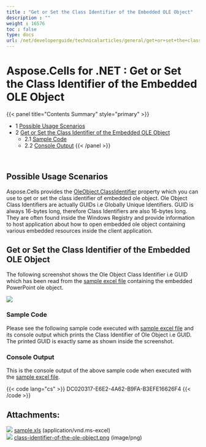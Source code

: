 ```yaml
---
title : "Get or Set the Class Identifier of the Embedded OLE Object" 
description : "" 
weight : 16576 
toc : false
type: docs
url: /net/developerguide/technicalarticles/general/get+or+set+the+class+identifier+of+the+embedded+ole+object/
---
```


# Aspose.Cells for .NET : Get or Set the Class Identifier of the Embedded OLE Object


{{< panel title="Contents Summary" style="primary" >}}
*   1 [Possible Usage Scenarios](#possible-usage-scenarios)
*   2 [Get or Set the Class Identifier of the Embedded OLE Object](#get-or-set-the-class-identifier-of-the-embedded-ole-object)
    *   2.1 [Sample Code](#sample-code)
    *   2.2 [Console Output](#console-output)
{{< /panel >}}
 

 

## Possible Usage Scenarios

Aspose.Cells provides the [OleObject.ClassIdentifier](https://apireference.aspose.com/net/cells/aspose.cells.drawing/oleobject/properties/classidentifier) property which you can use to get or set the class identifier of embedded ole object. Ole Object Class Identifiers are actually GUIDs i.e Globally Unique Identifiers. GUID is always 16-bytes long, therefore Class Identifiers are also 16-bytes long. They are often found inside the Windows Registry and provide information to host application about how to open embedded ole object containing various embedded resources inside the client application.

## Get or Set the Class Identifier of the Embedded OLE Object

The following screenshot shows the Ole Object Class Identifier i.e GUID which has been read from the [sample excel file](https://docs2.aspose.com/cells/net/attachments/5024988/5115190.xls) containing the embedded PowerPoint ole object.

![](https://docs2.aspose.com/cells/net/attachments/5024988/5115191.png)

### Sample Code

Please see the following sample code executed with [sample excel file](https://docs2.aspose.com/cells/net/attachments/5024988/5115190.xls) and its console output which prints the Class Identifier of Ole Object i.e GUID. The printed GUID is exactly same as shown inside the screenshot.

### Console Output

This is the console output of the above sample code when executed with the [sample excel file](https://docs2.aspose.com/cells/net/attachments/5024988/5115190.xls).

{{< code lang="cs" >}}
DC020317-E6E2-4A62-B9FA-B3EFE16626F4
{{< /code >}}

## Attachments:

![](https://docs2.aspose.com/cells/net/images/icons/bullet_blue.gif) [sample.xls](https://docs2.aspose.com/cells/net/attachments/5024988/5115190.xls) (application/vnd.ms-excel)  
![](https://docs2.aspose.com/cells/net/images/icons/bullet_blue.gif) [class-identifier-of-the-ole-object.png](https://docs2.aspose.com/cells/net/attachments/5024988/5115191.png) (image/png)  

